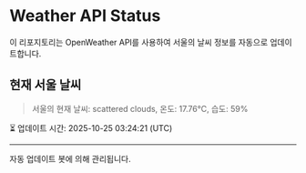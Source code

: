 
# Weather API Status

이 리포지토리는 OpenWeather API를 사용하여 서울의 날씨 정보를 자동으로 업데이트합니다.

## 현재 서울 날씨
> 서울의 현재 날씨: scattered clouds, 온도: 17.76°C, 습도: 59%

⏳ 업데이트 시간: 2025-10-25 03:24:21 (UTC)

---
자동 업데이트 봇에 의해 관리됩니다.
